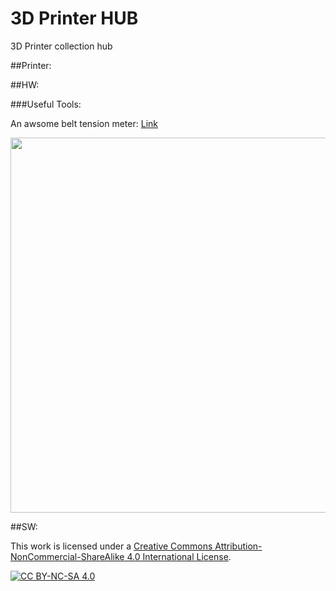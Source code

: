 # 3D Printer HUB
3D Printer collection hub

##Printer:

##HW:

###Useful Tools:

An awsome belt tension meter: [Link](https://github.com/Diyshift/3D-Printer/tree/main/GT2%20Belt%20Tension%20Meter)

<img src="https://github.com/Diyshift/3D-Printer/blob/main/GT2%20Belt%20Tension%20Meter/Images/meteronbelt.JPG" width=600>

##SW:


This work is licensed under a
[Creative Commons Attribution-NonCommercial-ShareAlike 4.0 International License][cc-by-nc-sa].

[![CC BY-NC-SA 4.0][cc-by-nc-sa-image]][cc-by-nc-sa]

[cc-by-nc-sa]: http://creativecommons.org/licenses/by-nc-sa/4.0/
[cc-by-nc-sa-image]: https://licensebuttons.net/l/by-nc-sa/4.0/88x31.png
[cc-by-nc-sa-shield]: https://img.shields.io/badge/License-CC%20BY--NC--SA%204.0-lightgrey.svg
